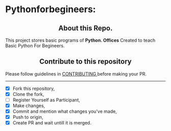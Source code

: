 
# Pythonforbegineers:
<h2 align="center" markdown="1"> About this Repo.</h2>
This project stores basic programs of <b>Python. Offices</b> Created to teach Basic Python For Begineers.

 <h2 align="center" markdown="1">Contribute to this repository</h2>
Please follow guidelines in <a href="./CONTRIBUTING.md">CONTRIBUTING </a>before making your PR.

---
- [x] Fork this repository,
- [x] Clone the fork,
- [ ] Register Yourself as Participant,
- [x] Make changes,
- [x] Commit and mention what changes you've made,
- [x] Push to origin,
- [x] Create PR and wait untill it is merged.
